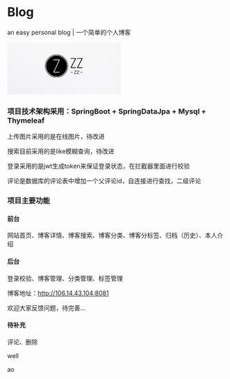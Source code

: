 # Blog
an easy personal blog | 一个简单的个人博客

![Image text](https://github.com/jiulou65/blog/blob/main/src/main/resources/static/images/logo.png)


### 项目技术架构采用：SpringBoot + SpringDataJpa + Mysql + Thymeleaf

上传图片采用的是在线图片，待改进

搜索目前采用的是like模糊查询，待改进


登录采用的是jwt生成token来保证登录状态，在拦截器里面进行校验

评论是数据库的评论表中增加一个父评论id，自连接进行查找，二级评论


### 项目主要功能

#### 前台
网站首页、博客详情、博客搜索、博客分类、博客分标签、归档（历史）、本人介绍

#### 后台
登录校验、博客管理、分类管理、标签管理

博客地址：http://106.14.43.104:8081

欢迎大家反馈问题，待完善...


#### 待补充

评论、删除


well

ao

